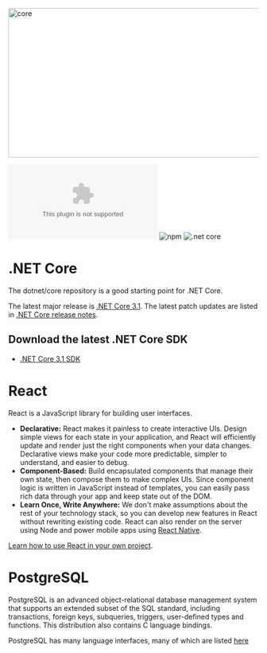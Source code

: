 <img src="https://i.ibb.co/KVS5Wr3/New-Project.png" alt="core" width=800 height=300 border="0">


![GitHub repo size](https://img.shields.io/github/repo-size/hikmetkutuk/hikmetkutuk.com?color=red&style=for-the-badge)
![npm](https://img.shields.io/npm/v/react?label=react&style=for-the-badge)
![.net core](https://img.shields.io/static/v1?label=.net%20core&message=3.1.100&color=purple&style=for-the-badge)

# .NET Core

The dotnet/core repository is a good starting point for .NET Core.

The latest major release is [.NET Core 3.1](release-notes/3.1). The latest patch updates are listed in [.NET Core release notes](release-notes/README.md).

## Download the latest .NET Core SDK

* [.NET Core 3.1 SDK](release-notes/3.1/README.md)

# React

React is a JavaScript library for building user interfaces.

* **Declarative:** React makes it painless to create interactive UIs. Design simple views for each state in your application, and React will efficiently update and render just the right components when your data changes. Declarative views make your code more predictable, simpler to understand, and easier to debug.
* **Component-Based:** Build encapsulated components that manage their own state, then compose them to make complex UIs. Since component logic is written in JavaScript instead of templates, you can easily pass rich data through your app and keep state out of the DOM.
* **Learn Once, Write Anywhere:** We don't make assumptions about the rest of your technology stack, so you can develop new features in React without rewriting existing code. React can also render on the server using Node and power mobile apps using [React Native](https://reactnative.dev/).

[Learn how to use React in your own project](https://reactjs.org/docs/getting-started.html).

# PostgreSQL

PostgreSQL is an advanced object-relational database management system
that supports an extended subset of the SQL standard, including
transactions, foreign keys, subqueries, triggers, user-defined types
and functions.  This distribution also contains C language bindings.

PostgreSQL has many language interfaces, many of which are listed [here](https://www.postgresql.org/download/)
